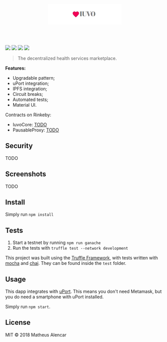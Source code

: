 <br />
<br />
<p align="center">
    <img alt="iuvo" src="assets/iuvo.png" />
</p>
<br />
<br />

![](https://img.shields.io/badge/uPort-ready-%235c50ca.svg)
![](https://img.shields.io/badge/ipfs-inside-6acad1.svg)
![](https://img.shields.io/badge/material-ui-blue.svg)
[![](https://travis-ci.org/mtsalenc/iuvo.svg?branch=master)](https://travis-ci.org/mtsalenc/iuvo)

> The decentralized health services marketplace.

**Features:**
- Upgradable pattern;
- uPort integration;
- IPFS integration;
- Circuit breaks;
- Automated tests;
- Material UI.

Contracts on Rinkeby:
- IuvoCore: [TODO](https://rinkeby.etherscan.io/address/TODO)
- PausableProxy: [TODO](https://rinkeby.etherscan.io/address/TODO)

## Security

TODO

## Screenshots

TODO

## Install

Simply run `npm install`

## Tests

1. Start a testnet by running `npm run ganache`
2. Run the tests with `truffle test --network development`

This project was built using the [Truffle Framework](), with tests written with [mocha]() and [chai](). They can be found inside the `test` folder.

## Usage

This dapp integrates with [uPort](). This means you don't need Metamask, but you do need a smartphone with uPort installed.

Simply run `npm start`.

## License

MIT © 2018 Matheus Alencar
